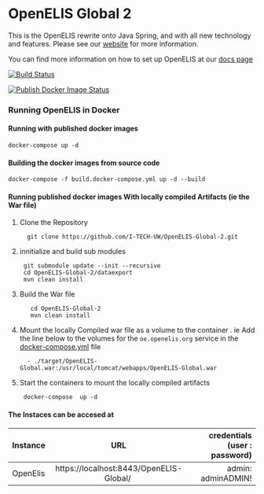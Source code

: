 # OpenELIS Global 2
This is the OpenELIS rewrite onto Java Spring, and with all new technology and features. Please see our [website](http://www.openelis-global.org/) for more information. 

You can find more information on how to set up OpenELIS at our [docs page](http://docs.openelis-global.org/)

[![Build Status](https://github.com/I-TECH-UW/OpenELIS-Global-2/actions/workflows/ci.yml/badge.svg)](https://github.com/I-TECH-UW/OpenELIS-Global-2/actions/workflows/ci.yml)

[![Publish Docker Image Status](https://github.com/I-TECH-UW/OpenELIS-Global-2/actions/workflows/publish.yml/badge.svg)](https://github.com/I-TECH-UW/OpenELIS-Global-2/actions/workflows/publish.yml)

### Running OpenELIS in Docker
#### Running with published docker images
    docker-compose up -d

#### Building the docker images from source code
    docker-compose -f build.docker-compose.yml up -d --build

#### Running published docker images With locally compiled Artifacts (ie the War file)
1. Clone the Repository

         git clone https://github.com/I-TECH-UW/OpenELIS-Global-2.git 

2. innitialize and build sub modules

        git submodule update --init --recursive
        cd OpenELIS-Global-2/dataexport
        mvn clean install 

3.   Build the War file

            cd OpenELIS-Global-2
            mvn clean install 
3. Mount the locally Compiled war file as a volume to the container . 
 ie Add the line below to the volumes for the `oe.openelis.org` service in the [docker-compose.yml](./docker-compose.yml) file

         - ./target/OpenELIS-Global.war:/usr/local/tomcat/webapps/OpenELIS-Global.war
4. Start the containers to mount the locally compiled artifacts

        docker-compose  up -d    


#### The Instaces can be accesed at 

| Instance  |     URL       | credentials (user : password)|
|---------- |:-------------:|------:                       |
| OpenElis   |  https://localhost:8443/OpenELIS-Global/  | admin: adminADMIN! |

